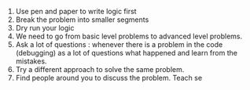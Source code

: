 
1. Use pen and paper to write logic first
2. Break the problem into smaller segments
3. Dry run your logic
4. We need to go from basic level  problems to advanced level problems.
5. Ask a lot of questions : whenever there is a problem in the code (debugging) as a lot of questions what happened and learn from the mistakes. 
6. Try a different approach to solve the same problem.
7. Find people around you to discuss the problem. Teach
se